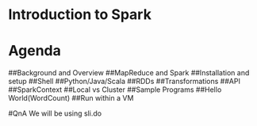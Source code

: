 # Introduction to Spark

# Agenda

##Background and Overview
##MapReduce and Spark
##Installation and setup
##Shell
##Python/Java/Scala
##RDDs
##Transformations
##API
##SparkContext
##Local vs Cluster
##Sample Programs
##Hello World(WordCount)
##Run within a VM


#QnA
We will be using sli.do

